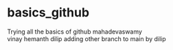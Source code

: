 # basics_github
Trying all the basics of github
mahadevaswamy  
vinay 
hemanth 
dilip
adding other branch to main
by dilip
